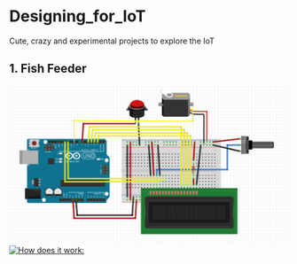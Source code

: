 # Designing_for_IoT
Cute, crazy and experimental projects to explore the IoT

## 1. Fish Feeder
![alt text](https://github.com/Harshikerfuffle/Designing_for_IoT/blob/master/Images/FishFeeder%20Diagram.png "circuit diagram made in Fritzing")
[![How does it work:](http://img.youtube.com/vi/Fo7VtlqBh68/0.jpg)](https://www.youtube.com/watch?v=Fo7VtlqBh68&t=3s)
